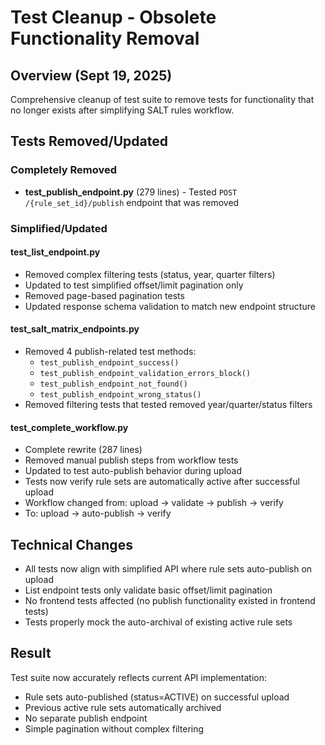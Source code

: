 # Test Cleanup - Obsolete Functionality Removal

## Overview (Sept 19, 2025)
Comprehensive cleanup of test suite to remove tests for functionality that no longer exists after simplifying SALT rules workflow.

## Tests Removed/Updated

### Completely Removed
- **test_publish_endpoint.py** (279 lines) - Tested `POST /{rule_set_id}/publish` endpoint that was removed

### Simplified/Updated

#### test_list_endpoint.py
- Removed complex filtering tests (status, year, quarter filters)
- Updated to test simplified offset/limit pagination only
- Removed page-based pagination tests
- Updated response schema validation to match new endpoint structure

#### test_salt_matrix_endpoints.py  
- Removed 4 publish-related test methods:
  - `test_publish_endpoint_success()`
  - `test_publish_endpoint_validation_errors_block()`
  - `test_publish_endpoint_not_found()`
  - `test_publish_endpoint_wrong_status()`
- Removed filtering tests that tested removed year/quarter/status filters

#### test_complete_workflow.py
- Complete rewrite (287 lines)
- Removed manual publish steps from workflow tests
- Updated to test auto-publish behavior during upload
- Tests now verify rule sets are automatically active after successful upload
- Workflow changed from: upload → validate → publish → verify
- To: upload → auto-publish → verify

## Technical Changes
- All tests now align with simplified API where rule sets auto-publish on upload
- List endpoint tests only validate basic offset/limit pagination
- No frontend tests affected (no publish functionality existed in frontend tests)
- Tests properly mock the auto-archival of existing active rule sets

## Result
Test suite now accurately reflects current API implementation:
- Rule sets auto-published (status=ACTIVE) on successful upload
- Previous active rule sets automatically archived
- No separate publish endpoint
- Simple pagination without complex filtering